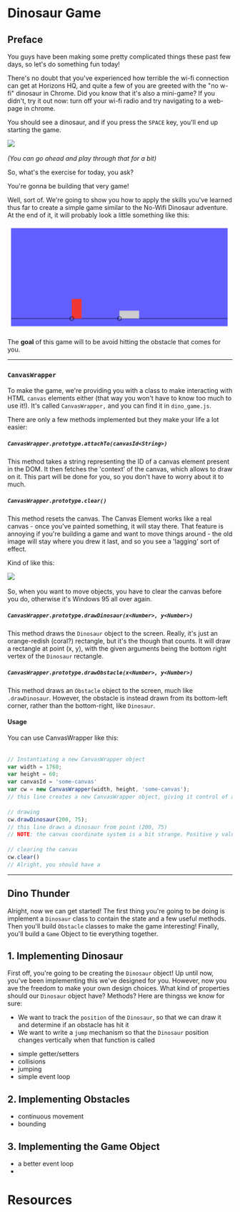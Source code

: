 # Dinosaur Game

## Preface

You guys have been making some pretty complicated things these past few days, so let's do something fun today!

There's no doubt that you've experienced how terrible the wi-fi connection can get at Horizons HQ, and quite a few of you are greeted with the "no w-fi" dinosaur in Chrome. Did you know that it's also a mini-game? If you didn't, try it out now: turn off your wi-fi radio and try navigating to a web-page in chrome.

You should see a dinosaur, and if you press the `SPACE` key, you'll end up starting the game.

<img src="http://d0od.wpengine.netdna-cdn.com/wp-content/uploads/2015/06/chrome-dinosaur-game.png"/>

_(You can go ahead and play through that for a bit)_

So, what's the exercise for today, you ask?

You're gonna be building that very game!

Well, sort of. We're going to show you how to apply the skills you've learned thus far to create a simple game similar to the No-Wifi Dinosaur adventure. At the end of it, it will probably look a little something like this:

<img src="new_dino.png" />

The **goal** of this game will to be avoid hitting the obstacle that comes for you.

--- 

### `CanvasWrapper`

To make the game, we're providing you with a class to make interacting with HTML `canvas` elements either (that way you won't have to know too much to use it!). It's called `CanvasWrapper,` and you can find it in `dino_game.js`.

There are only a few methods implemented but they make your life a lot easier:

##### `CanvasWrapper.prototype.attachTo(canvasId<String>)`

This method takes a string representing the ID of a canvas element present in the DOM. It then fetches the 'context' of the canvas, which allows to draw on it. This part will be done for you, so you don't have to worry about it to much.

##### `CanvasWrapper.prototype.clear()`

This method resets the canvas. The Canvas Element works like a real canvas - once you've painted something, it will stay there. That feature is annoying if you're building a game and want to move things around - the old image will stay where you drew it last, and so you see a 'lagging' sort of effect.

Kind of like this:

<img src="http://i.imgur.com/1VFZwvx.png"/>

So, when you want to move objects, you have to clear the canvas before you do, otherwise it's Windows 95 all over again.

##### `CanvasWrapper.prototype.drawDinosaur(x<Number>, y<Number>)`

This method draws the `Dinosaur` object to the screen. Really, it's just an orange-redish (coral?) rectangle, but it's the though that counts. It will draw a rectangle at point (x, y), with the given arguments being the bottom right vertex of the `Dinosaur` rectangle.

##### `CanvasWrapper.prototype.drawObstacle(x<Number>, y<Number>)`

This method draws an `Obstacle` object to the screen, much like `.drawDinosaur`. However, the obstacle is instead drawn from its bottom-left corner, rather than the bottom-right, like `Dinosaur`.

#### Usage

You can use CanvasWrapper like this:

```javascript

// Instantiating a new CanvasWrapper object
var width = 1768;
var height = 60;
var canvasId = 'some-canvas'
var cw = new CanvasWrapper(width, height, 'some-canvas');
// this line creates a new CanvasWrapper object, giving it control of a canvas with an id equal to `some-canvas`, and sets the width and height of it.

// drawing
cw.drawDinosaur(200, 75);
// this line draws a dinosaur from point (200, 75)
// NOTE: the canvas coordinate system is a bit strange. Positive y values are actually negative, which means (200, 75) would be in Quadrant IV of the cartesian coordinate system.

// clearing the canvas
cw.clear()
// Alright, you should have a 


```

---

## Dino Thunder

Alright, now we can get started! The first thing you're going to be doing is implement a `Dinosaur` class to contain the state and a few useful methods. Then you'll build `Obstacle` classes to make the game interesting! Finally, you'll build a `Game` Object to tie everything together.

## 1. Implementing Dinosaur

First off, you're going to be creating the `Dinosaur` object! Up until now, you've been implementing this we've designed for you. However, now you ave the freedom to make your own design choices. What kind of properties should our `Dinosaur` object have? Methods? Here are thingss we know for sure:

+ We want to track the `position` of the `Dinosaur`, so that we can draw it and determine if an obstacle has hit it
+ We want to write a `jump` mechanism so that the `Dinosaur` position changes vertically when that function is called

- simple getter/setters
- collisions
- jumping
- simple event loop

## 2. Implementing Obstacles

+ continuous movement
+ bounding

## 3. Implementing the Game Object

+ a better event loop
+ 

# Resources
